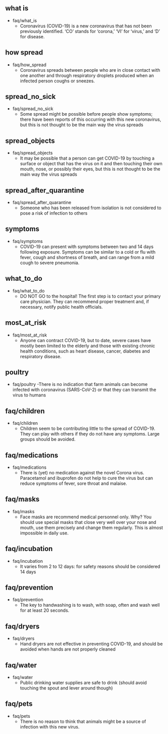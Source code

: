 
## what is
* faq/what_is
  - Coronavirus (COVID-19) is a new coronavirus that has not been previously identified. ‘CO’ stands for ‘corona,’ ‘VI’ for ‘virus,’ and ‘D’ for disease.

## how spread
* faq/how_spread
  - Coronavirus spreads between people who are in close contact with one another and through respiratory droplets produced when an infected person coughs or sneezes.

## spread_no_sick
* faq/spread_no_sick
  - Some spread might be possible before people show symptoms; there have been reports of this occurring with this new coronavirus, but this is not thought to be the main way the virus spreads

## spread_objects
* faq/spread_objects
  - It may be possible that a person can get COVID-19 by touching a surface or object that has the virus on it and then touching their own mouth, nose, or possibly their eyes, but this is not thought to be the main way the virus spreads

## spread_after_quarantine
* faq/spread_after_quarantine
  - Someone who has been released from isolation is not considered to pose a risk of infection to others
  
## symptoms
* faq/symptoms
  - COVID-19 can present with symptoms between two and 14 days following exposure. Symptoms can be similar to a cold or flu with fever, cough and shortness of breath, and can range from a mild cough to severe pneumonia.
  
## what_to_do
* faq/what_to_do
  - DO NOT GO to the hospital! The first step is to contact your primary care physician. They can recommend proper treatment and, if necessary, notify public health officials. 
  
## most_at_risk
* faq/most_at_risk
  - Anyone can contract COVID-19, but to date, severe cases have mostly been limited to the elderly and those with existing chronic health conditions, such as heart disease, cancer, diabetes and respiratory disease.
  
## poultry 
* faq/poultry
  -There is no indication that farm animals can become infected with coronavirus (SARS-CoV-2) or that they can transmit the virus to humans

## faq/children
* faq/children
  -  Children seem to be contributing little to the spread of COVID-19. They can play with others if they do not have any symptoms. Large groups should be avoided.
  
## faq/medications
* faq/medications
  - There is (yet) no medication against the novel Corona virus. Paracetamol and ibuprofen do not help to cure the virus but can reduce symptoms of fever, sore throat and malaise.  
  
## faq/masks
* faq/masks
  - Face masks are recommend medical personnel only. Why? You should use special masks that close very well over your nose and mouth, use them precisely and change them regularly. This is almost impossible in daily use.
  
## faq/incubation
* faq/incubation
  - It varies from 2 to 12 days: for safety reasons should be considered  14 days
  
## faq/prevention
* faq/prevention
  - The key to handwashing is to wash, with soap, often and wash well for at least 20 seconds.  
  
## faq/dryers
* faq/dryers
  - Hand dryers are not effective in preventing COVID-19, and should be avoided when hands are not properly cleaned
  
## faq/water
* faq/water
  - Public drinking water supplies are safe to drink (should avoid touching the spout and lever around though)
  
## faq/pets
* faq/pets
  - There is no reason to think that animals might be a source of infection with this new virus.